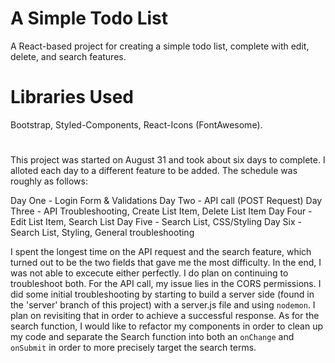 # A Simple Todo List

A React-based project for creating a simple todo list, complete with edit, delete, and search features.

# Libraries Used

Bootstrap, Styled-Components, React-Icons (FontAwesome).

#

This project was started on August 31 and took about six days to complete. I alloted each day to a different feature to be added. The schedule was roughly as follows:
  
  Day One - Login Form & Validations
  Day Two - API call (POST Request)
  Day Three - API Troubleshooting, Create List Item, Delete List Item
  Day Four - Edit List Item, Search List
  Day Five - Search List, CSS/Styling
  Day Six - Search List, Styling, General troubleshooting
 
I spent the longest time on the API request and the search feature, which turned out to be the two fields that gave me the most difficulty. In the end, I was not able to excecute either perfectly. I do plan on continuing to troubleshoot both. For the API call, my issue lies in the CORS permissions. I did some initial troubleshooting by starting to build a server side (found in the 'server' branch of this project) with a server.js file and using `nodemon`. I plan on revisiting that in order to achieve a successful response. As for the search function, I would like to refactor my components in order to clean up my code and separate the Search function into both an `onChange` and `onSubmit` in order to more precisely target the search terms.
